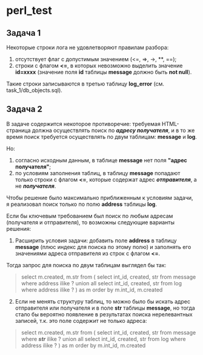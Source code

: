 # perl_test

Задача 1
--------

Некоторые строки лога не удовлетворяют правилам разбора:
1. отсутствует флаг с допустимым значением (<=, =>, ->, **, ==);
2. строки с флагом **<=**, в которых невозможно выделить значение **id=xxxx** (значение поля **id** таблицы **message** должно быть **not null**).

Такие строки записываются в третью таблицу **log_error** (см. task_1/db_objects.sql).


Задача 2
--------

В задаче содержится некоторое противоречие: требуемая HTML-страница должна осуществлять поиск по ***адресу получателя***, и в то же время поиск требуется осуществлять по двум таблицам: **message** и **log**.

Но: 
1. согласно исходным данным, в таблице **message** нет поля **"адрес получателя"**;
2. по условиям заполнения таблиц, в таблицу **message** попадают только строки с флагом **<=**, которые содержат адрес ***отправителя***, а не ***получателя***.

Чтобы решение было максимально приближенным к условиям задачи, я реализовал поиск только по полю **address** таблицы **log**.

Если бы ключевым требованием был поиск по любым адресам (получателя и отправителя), то возможны следующие варианты решения:

1. Расширить условия задачи: добавить поле **address** в таблицу **message** (плюс индекс для поиска по этому полю) и заполнять его значениями адреса отправителя из строк с флагом **<=**.

Тогда запрос для поиска по двум таблицам выглядел бы так:
> select m.created, m.str
> from (
>   select int_id, created, str from message where address ilike ?
>   union all
>   select int_id, created, str from log where address ilike ?
> ) as m
> order by m.int_id, m.created 

2. Если не менять структуру таблиц, то можно было бы искать адрес отправителя или получателя и в поле **str** таблицы **message**, но тогда стало бы вероятно появление в результатах поиска нерелевантных записей, т.к. это поле содержит не только адреса:

> select m.created, m.str
> from (
>   select int_id, created, str from message where ***str*** ilike ?
>   union all
>   select int_id, created, str from log where address ilike ?
> ) as m
> order by m.int_id, m.created 

